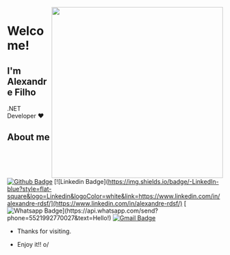 
<img align="right" width="400" height="400" src="https://i.pinimg.com/originals/65/d9/ea/65d9ea5c38fd6750eb8f25a5d3c35580.jpg">
 
# Welcome!
 
## I'm Alexandre Filho
 
.NET Developer :heart:
 
 
## About me 
[![Github Badge](https://img.shields.io/badge/-Github-000?style=flat-square&logo=Github&logoColor=white&link=link_do_seu_perfil_no_github)](https://github.com/Sharpista)
[![Linkedin Badge](https://img.shields.io/badge/-LinkedIn-blue?style=flat-square&logo=Linkedin&logoColor=white&link=https://www.linkedin.com/in/alexandre-rdsf/](https://www.linkedin.com/in/alexandre-rdsf/)
[![Whatsapp Badge](https://img.shields.io/badge/-Whatsapp-4CA143?style=flat-square&labelColor=4CA143&logo=whatsapp&logoColor=white&link=https://api.whatsapp.com/send?phone=5521992770027&text=Hello!)](https://api.whatsapp.com/send?phone=5521992770027&text=Hello!)
[![Gmail Badge](https://img.shields.io/badge/-Gmail-c14438?style=flat-square&logo=Gmail&logoColor=white&link=mailto:alexandrerobertofilho@gmail.com)](mailto:alexandrerobertofilho@gmail.com)
 
- Thanks for visiting. 
 
- Enjoy it!! o/
